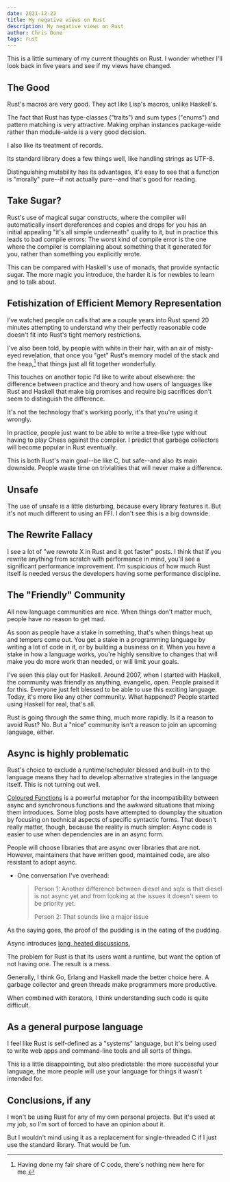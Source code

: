 ```yaml
---
date: 2021-12-22
title: My negative views on Rust
description: My negative views on Rust
author: Chris Done
tags: rust
---
```


This is a little summary of my current thoughts on Rust. I wonder
whether I'll look back in five years and see if my views have changed.

## The Good

Rust's macros are very good. They act like Lisp's macros, unlike
Haskell's.

The fact that Rust has type-classes ("traits") and sum types ("enums")
and pattern matching is very attractive. Making orphan instances
package-wide rather than module-wide is a very good decision.

I also like its treatment of records.

Its standard library does a few things well, like handling strings as
UTF-8.

Distinguishing mutability has its advantages, it's easy to see that a
function is "morally" pure--if not actually pure--and that's good for
reading.

## Take Sugar?

Rust's use of magical sugar constructs, where the compiler will
automatically insert dereferences and copies and drops for
you has an initial appealing "it's all simple underneath" quality to
it, but in practice this leads to bad compile errors: The worst kind
of compile error is the one where the compiler is complaining about
something that it generated for you, rather than something you
explicitly wrote.

This can be compared with Haskell's use of monads, that provide
syntactic sugar. The more magic you introduce, the harder it is for
newbies to learn and to talk about.

## Fetishization of Efficient Memory Representation

I've watched people on calls that are a couple years into Rust spend
20 minutes attempting to understand why their perfectly reasonable
code doesn't fit into Rust's tight memory restrictions.

I've also been told, by people with white in their hair, with an air
of misty-eyed revelation, that once you "get" Rust's memory model of
the stack and the heap,[^1] that things just all fit together
wonderfully.

This touches on another topic I'd like to write about elsewhere: the
difference between practice and theory and how users of languages like
Rust and Haskell that make big promises and require big sacrifices
don't seem to distinguish the difference.

It's not the technology that's working poorly, it's that you're using
it wrongly.

In practice, people just want to be able to write a tree-like type
without having to play Chess against the compiler. I predict that
garbage collectors will become popular in Rust eventually.

This is both Rust's main goal--be like C, but safe--and also its main
downside. People waste time on trivialities that will never make a
difference.

## Unsafe

The use of unsafe is a little disturbing, because every library
features it. But it's not much different to using an FFI. I don't see
this is a big downside.

## The Rewrite Fallacy

I see a lot of "we rewrote X in Rust and it got faster" posts. I think
that if you rewrite anything from scratch with performance in mind,
you'll see a significant performance improvement. I'm suspicious of
how much Rust itself is needed versus the developers having some
performance discipline.

## The "Friendly" Community

All new language communities are nice. When things don't matter much,
people have no reason to get mad.

As soon as people have a stake in something, that's when things heat
up and tempers come out. You get a stake in a programming language by
writing a lot of code in it, or by building a business on it. When you
have a stake in how a language works, you're highly sensitive to
changes that will make you do more work than needed, or will limit
your goals.

I've seen this play out for Haskell. Around 2007, when I started with
Haskell, the community was friendly as anything, evangelic,
open. People praised it for this. Everyone just felt blessed to be
able to use this exciting language. Today, it's more like any other
community. What happened? People started using Haskell for real,
that's all.

Rust is going through the same thing, much more rapidly. Is it a
reason to avoid Rust? No. But a "nice" community isn't a reason to
join an upcoming language, either.

## Async is highly problematic

Rust's choice to exclude a runtime/scheduler blessed and built-in to
the language means they had to develop alternative strategies in the
language itself. This is not turning out well.

[Coloured Functions](https://journal.stuffwithstuff.com/2015/02/01/what-color-is-your-function/)
is a powerful metaphor for the incompatibility between async and
synchronous functions and the awkward situations that mixing them
introduces. Some blog posts have attempted to downplay the situation
by focusing on technical aspects of specific syntactic forms. That
doesn't really matter, though, because the reality is much simpler:
Async code is easier to use when dependencies are in an async form.

People will choose libraries that are async over libraries that are
not. However, maintainers that have written good, maintained code, are
also resistant to adopt async.

* One conversation I've overhead:

  > Person 1: Another difference between diesel and sqlx is that
  > diesel is not async yet and from looking at the issues it doesn't
  > seem to be priority yet.
  >
  > Person 2: That sounds like a major issue

As the saying goes, the proof of the pudding is in the eating of the
pudding.

Async introduces
[long, heated discussions.](https://github.com/diesel-rs/diesel/issues/399)

The problem for Rust is that its users want a runtime, but want the
option of not having one. The result is a mess.

Generally, I think Go, Erlang and Haskell made the better choice
here. A garbage collector and green threads make programmers more
productive.

When combined with iterators, I think understanding such code is quite
difficult.

## As a general purpose language

I feel like Rust is self-defined as a "systems" language, but it's
being used to write web apps and command-line tools and all sorts of
things.

This is a little disappointing, but also predictable: the more
successful your language, the more people will use your language for
things it wasn't intended for.

## Conclusions, if any

I won't be using Rust for any of my own personal projects. But it's
used at my job, so I'm sort of forced to have an opinion about it.

But I wouldn't mind using it as a replacement for single-threaded C if
I just use the standard library. That would be fun.

[^1]: Having done my fair share of C code, there's nothing new here for me.
